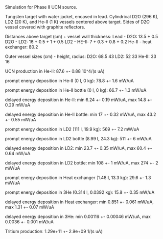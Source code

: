Simulation for Phase II UCN source.

Tungsten target with water jacket, encased in lead.
Cylindrical D2O (296 K), LD2 (20 K), and He-II (1 K) vessels centered above target.
Sides of D2O vessel covered with graphite reflectors.

Distances above target (cm) + vessel wall thickness:
Lead - D2O: 13.5 + 0.5
D2O - LD2: 16 + 0.5 + 1 + 0.5
LD2 - HE-II: 7 + 0.3 + 0.8 + 0.2
He-II - heat exchanger: 80.2

Outer vessel sizes (cm) - height, radius:
D2O: 68.5 43
LD2: 52 33
He-II: 33 16

UCN production in He-II:
87.6 +- 0.88 10^4/(s uA)

prompt energy deposition in He-II (0 l, 0 kg):
78.8 +- 1.6 mW/uA

prompt energy deposition in He-II bottle (0 l, 0 kg):
66.7 +- 1.3 mW/uA

delayed energy deposition in He-II:
min 6.24 +- 0.19 mW/uA, max 14.8 +- 0.29 mW/uA

delayed energy deposition in He-II bottle:
min 17 +- 0.32 mW/uA, max 43.2 +- 0.55 mW/uA

prompt energy deposition in LD2 (111 l, 19.9 kg):
569 +- 7.2 mW/uA

prompt energy deposition in LD2 bottle (8.99 l, 24.3 kg):
511 +- 6 mW/uA

delayed energy deposition in LD2:
min 23.7 +- 0.35 mW/uA, max 60.4 +- 0.64 mW/uA

delayed energy deposition in LD2 bottle:
min 108 +- 1 mW/uA, max 274 +- 2 mW/uA

prompt energy deposition in Heat exchanger (1.48 l, 13.3 kg):
29.6 +- 1.3 mW/uA

prompt energy deposition in 3He (0.314 l, 0.0392 kg):
15.8 +- 0.35 mW/uA

delayed energy deposition in Heat exchanger:
min 0.851 +- 0.061 mW/uA, max 1.31 +- 0.07 mW/uA

delayed energy deposition in 3He:
min 0.00116 +- 0.00046 mW/uA, max 0.0036 +- 0.001 mW/uA

Tritium production:
1.29e+11 +- 2.9e+09 1/(s uA)

